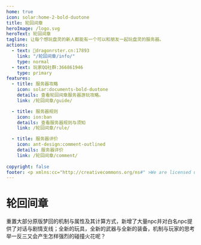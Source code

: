 ```yaml
---
home: true
icon: solar:home-2-bold-duotone
title: 轮回间章
heroImage: /logo.svg
heroText: 轮回间章
tagline: 让每个想玩盘灵的新人都能有一个可以和朋友一起玩盘灵的服务器。
actions:
  - text: 🔗dragonrster.cn:17893
    link: "/轮回间章/info/"
    type: normal
  - text: 玩家QQ社群:366861946
    type: primary
features:
  - title: 服务器攻略
    icon: solar:documents-bold-duotone
    details: 查看轮回间章服务器游玩攻略。
    link: /轮回间章/guide/

  - title: 服务器规则
    icon: ion:ban
    details: 查看服务器规则与须知
    link: /轮回间章/rule/

  - title: 服务器评价
    icon: ant-design:comment-outlined
    details: 服务器评价
    link: /轮回间章/comment/
  
copyright: false
footer: <p xmlns:cc="http://creativecommons.org/ns#" >We are licensed under <a href="http://creativecommons.org/licenses/by/4.0/?ref=chooser-v1" target="_blank" rel="license noopener noreferrer" style="display:inline-block;">CC BY 4.0<img style="height:22px!important;margin-left:3px;vertical-align:text-bottom;" src="https://mirrors.creativecommons.org/presskit/icons/cc.svg?ref=chooser-v1"><img style="height:22px!important;margin-left:3px;vertical-align:text-bottom;" src="https://mirrors.creativecommons.org/presskit/icons/by.svg?ref=chooser-v1"></a></p><br />网站所涉及的公司名称、商标、产品等均为其各自所有者的资产，仅供识别。涉及游戏内的剧情文本为MayorTW & 紅石口袋所有。<br />"Minecraft"以及"我的世界"为美国微软公司的商标 本站与微软公司没有从属关系。| © 2015 - 2023 3ON EM
---
```




# 轮回间章

重置大部分原版梦回的机制与属性及其计算方式，新增了大量npc并对白名npc提供了对话与剧情支线；全新的玩具，全新的武器与全新的装备，机制与玩家的思考举一反三又会产生怎样强烈的碰撞火花呢？

